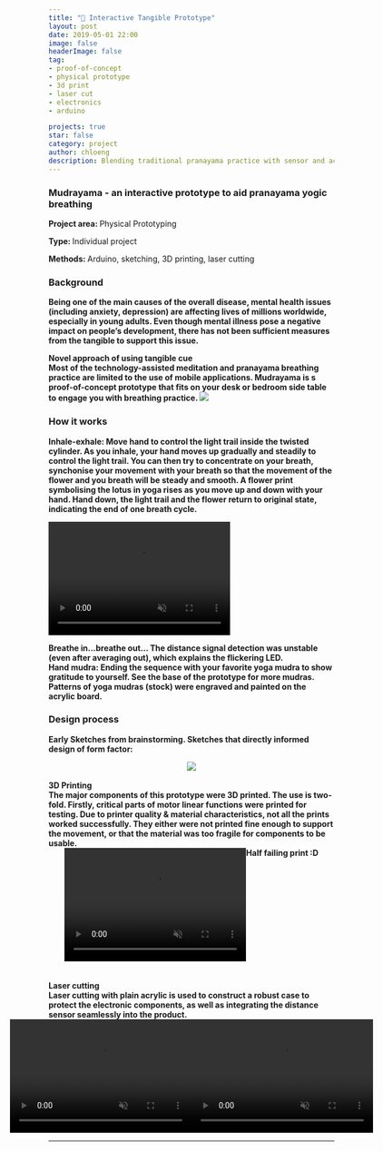 ```yaml
---
title: "🧘 ‍Interactive Tangible Prototype"
layout: post
date: 2019-05-01 22:00
image: false
headerImage: false
tag:
- proof-of-concept
- physical prototype
- 3d print
- laser cut
- electronics
- arduino

projects: true
star: false
category: project
author: chloeng
description: Blending traditional pranayama practice with sensor and actuators.
---
```


### Mudrayama - an interactive prototype to aid pranayama yogic breathing
<b>Project area: </b> Physical Prototyping

<b>Type: </b> Individual project

<b>Methods: </b> Arduino, sketching, 3D printing, laser cutting

### Background
<b>Being one of the main causes of the overall disease, mental health issues (including anxiety, depression) are affecting lives of millions worldwide, especially in young adults. Even though mental illness pose a negative impact on people’s development, there has not been sufficient measures from the tangible to support this issue.
</b>

<b>
<b>Novel approach of using tangible cue</b>
<br>
Most of the technology-assisted meditation and pranayama breathing practice are limited to the use of mobile applications. Mudrayama is s proof-of-concept prototype that fits on your desk or bedroom side table to engage you with breathing practice.
</b>


<img src="https://chloenhy.github.io/assets/images/pcp/pcp-bird-eye.jpg">


### How it works
<b>
<b>Inhale-exhale:</b>
Move hand to control the light trail inside the twisted cylinder. As you inhale, your hand moves up gradually and steadily to control the light trail. You can then try to concentrate on your breath, synchonise your movement with your breath so that the movement of the flower and you breath will be steady and smooth. A flower print symbolising the  lotus in yoga rises as you move up and down with your hand. Hand down, the light trail and the flower return to original state, indicating the end of one breath cycle.

<video autoplay muted loop src="https://chloenhy.github.io/assets/images/pcp/pcp-bed.mp4" width="320" height="200"></video>
<figcaption class="caption">Breathe in...breathe out...   The distance signal detection was unstable (even after averaging out), which explains the flickering LED. </figcaption>

<b>
<b>Hand mudra:</b>
Ending the sequence with your favorite yoga mudra to show gratitude to yourself. See the base of the prototype for more mudras. Patterns of yoga mudras (stock) were engraved and painted on the acrylic board.
</b>

### Design process
Early Sketches from brainstorming. Sketches that directly informed design of form factor:

<div style="display: flex; justify-content: center;">
<img src="https://chloenhy.github.io/assets/images/pcp/sketch.jpg">
</div>

<br>
<b>3D Printing</b>
<br>
<b>The major components of this prototype were 3D printed. The use is two-fold. Firstly, critical parts of motor linear functions were printed for testing. Due to printer quality & material characteristics, not all the prints worked successfully. They either were not printed fine enough to support the movement, or that the material was too fragile for components to be usable.
</b>
<br>
<div style="display: flex; justify-content: center;">
    <video autoplay muted loop src="https://chloenhy.github.io/assets/images/pcp/3d-print2.mp4" width="320" height="200">
    </video>
    <div style="margin-bottom:5px">Half failing print :D</div>
</div>

<br>
<br>
<b>Laser cutting</b>
<br>
<b>Laser cutting with plain acrylic is used to construct a robust case to protect the electronic components, as well as integrating the distance sensor seamlessly into the product.
</b>


<div style="display: flex; justify-content: center;">
    <video autoplay muted loop src="https://chloenhy.github.io/assets/images/pcp/pcp-test.mp4" width="320" height="200">           </video>
    <br>
    <br>
    <video autoplay muted loop src="https://chloenhy.github.io/assets/images/pcp/pcp-backyard.mp4" width="320" height="200">
    </video>
</div>


---
[1]: https://chloenhy.github.io/assets/images/pcp/pcp-bird-eye.jpg
